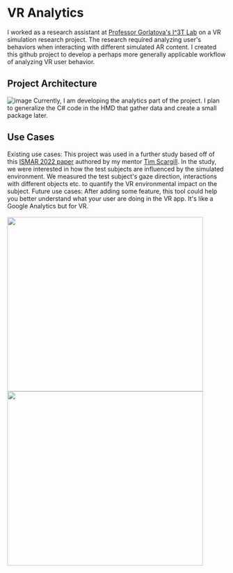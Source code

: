 # VR Analytics
I worked as a research assistant at [Professor Gorlatova's I^3T Lab](https://maria.gorlatova.com/facilities-and-resources/) on a VR simulation research project. 
The research required analyzing user's behaviors when interacting with different simulated AR content.
I created this github project to develop a perhaps more generally applicable workflow of analyzing VR user behavior.
## Project Architecture
![image](https://user-images.githubusercontent.com/111829337/203881824-4266cbfc-05a8-441a-8036-f1a2d29f4f35.png)
Currently, I am developing the analytics part of the project. I plan to generalize the C# code in the HMD that gather data and create a small package later.
## Use Cases
Existing use cases: This project was used in a further study based off of this [ISMAR 2022 paper](https://maria.gorlatova.com/wp-content/uploads/2022/08/ISMAR2022aGorlatova_IntegratedDesign.pdf) authored by my mentor [Tim Scargill](https://sites.duke.edu/timscargill/).
In the study, we were interested in how the test subjects are influenced by the simulated environment. 
We measured the test subject's gaze direction, interactions with different objects etc. to quantify the VR environmental impact on the subject.
Future use cases: After adding some feature, this tool could help you better understand what your user are doing in the VR app. It's like a Google Analytics but for VR.
</br>
</br>
<img align="left" width="450" height="400" src="https://user-images.githubusercontent.com/111829337/203883019-5e42a356-c8fe-4e5c-b82a-da466939dd12.png">
<img align="left" width="450" height="400" src="https://user-images.githubusercontent.com/111829337/203883031-efec7e1c-b094-408a-a764-0e285da01bb8.png">
</br>
</br>
